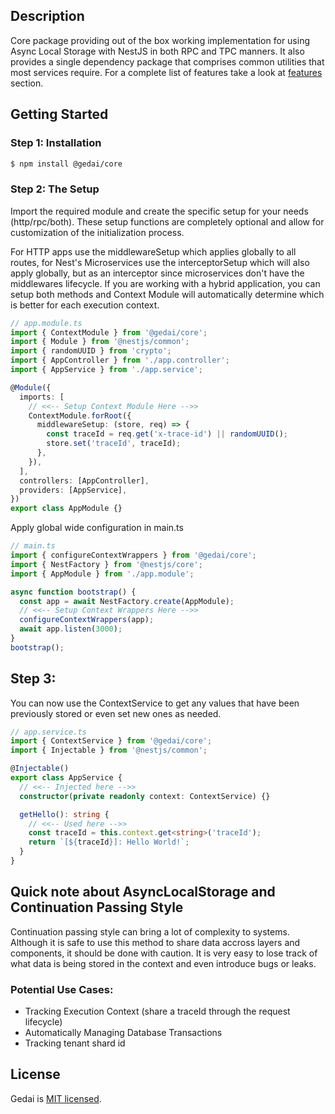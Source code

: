 ## Description

Core package providing out of the box working implementation for using Async Local Storage with NestJS in both RPC and TPC manners. It also provides a single dependency package that comprises common utilities that most services require. For a complete list of features take a look at [features](#features) section.

## Getting Started

### Step 1: Installation

```bash
$ npm install @gedai/core
```

### Step 2: The Setup

Import the required module and create the specific setup for your needs (http/rpc/both). These setup functions are completely optional and allow for customization of the initialization process.

For HTTP apps use the middlewareSetup which applies globally to all routes, for Nest's Microservices use the interceptorSetup which will also apply globally, but as an interceptor since microservices don't have the middlewares lifecycle. If you are working with a hybrid application, you can setup both methods and Context Module will automatically determine which is better for each execution context.

```typescript
// app.module.ts
import { ContextModule } from '@gedai/core';
import { Module } from '@nestjs/common';
import { randomUUID } from 'crypto';
import { AppController } from './app.controller';
import { AppService } from './app.service';

@Module({
  imports: [
    // <<-- Setup Context Module Here -->>
    ContextModule.forRoot({
      middlewareSetup: (store, req) => {
        const traceId = req.get('x-trace-id') || randomUUID();
        store.set('traceId', traceId);
      },
    }),
  ],
  controllers: [AppController],
  providers: [AppService],
})
export class AppModule {}
```

Apply global wide configuration in main.ts

```typescript
// main.ts
import { configureContextWrappers } from '@gedai/core';
import { NestFactory } from '@nestjs/core';
import { AppModule } from './app.module';

async function bootstrap() {
  const app = await NestFactory.create(AppModule);
  // <<-- Setup Context Wrappers Here -->>
  configureContextWrappers(app);
  await app.listen(3000);
}
bootstrap();
```

## Step 3:

You can now use the ContextService to get any values that have been previously stored or even set new ones as needed.

```typescript
// app.service.ts
import { ContextService } from '@gedai/core';
import { Injectable } from '@nestjs/common';

@Injectable()
export class AppService {
  // <<-- Injected here -->>
  constructor(private readonly context: ContextService) {}

  getHello(): string {
    // <<-- Used here -->>
    const traceId = this.context.get<string>('traceId');
    return `[${traceId}]: Hello World!`;
  }
}
```

## Quick note about AsyncLocalStorage and Continuation Passing Style

Continuation passing style can bring a lot of complexity to systems. Although it is safe to use this method to share data accross layers and components, it should be done with caution. It is very easy to lose track of what data is being stored in the context and even introduce bugs or leaks.

### Potential Use Cases:

- Tracking Execution Context (share a traceId through the request lifecycle)
- Automatically Managing Database Transactions
- Tracking tenant shard id

## License

Gedai is [MIT licensed](LICENSE).
